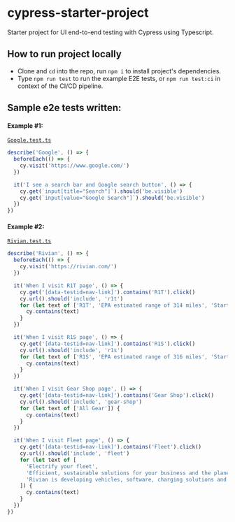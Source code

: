 # cypress-starter-project

Starter project for UI end-to-end testing with Cypress using Typescript.

## How to run project locally

- Clone and `cd` into the repo, run `npm i` to install project's dependencies.
- Type `npm run test` to run the example E2E tests, or `npm run test:ci` in context of the CI/CD pipeline.

## Sample e2e tests written:

#### Example #1:

[`Google.test.ts`](tests/Google.test.ts)

```typescript
describe('Google', () => {
  beforeEach(() => {
    cy.visit('https://www.google.com/')
  })

  it('I see a search bar and Google search button', () => {
    cy.get(`input[title="Search"]`).should('be.visible')
    cy.get(`input[value="Google Search"]`).should('be.visible')
  })
})
```

#### Example #2:

[`Rivian.test.ts`](tests/Rivian.test.ts)

```typescript
describe('Rivian', () => {
  beforeEach(() => {
    cy.visit('https://rivian.com/')
  })

  it('When I visit R1T page', () => {
    cy.get('[data-testid=nav-link]').contains('R1T').click()
    cy.url().should('include', 'r1t')
    for (let text of ['R1T', 'EPA estimated range of 314 miles', 'Starting at $67,500']) {
      cy.contains(text)
    }
  })

  it('When I visit R1S page', () => {
    cy.get('[data-testid=nav-link]').contains('R1S').click()
    cy.url().should('include', 'r1s')
    for (let text of ['R1S', 'EPA estimated range of 316 miles', 'Starting at $70,000']) {
      cy.contains(text)
    }
  })

  it('When I visit Gear Shop page', () => {
    cy.get('[data-testid=nav-link]').contains('Gear Shop').click()
    cy.url().should('include', 'gear-shop')
    for (let text of ['All Gear']) {
      cy.contains(text)
    }
  })

  it('When I visit Fleet page', () => {
    cy.get('[data-testid=nav-link]').contains('Fleet').click()
    cy.url().should('include', 'fleet')
    for (let text of [
      'Electrify your fleet',
      'Efficient, sustainable solutions for your business and the planet.',
      'Rivian is developing vehicles, software, charging solutions and services designed to help increase uptime and lower operating costs while helping businesses achieve ambitious sustainability goals.',
    ]) {
      cy.contains(text)
    }
  })
})
```
